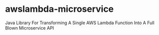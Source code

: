 # awslambda-microservice
Java Library For Transforming A Single AWS Lambda Function Into A Full Blown Microservice API
